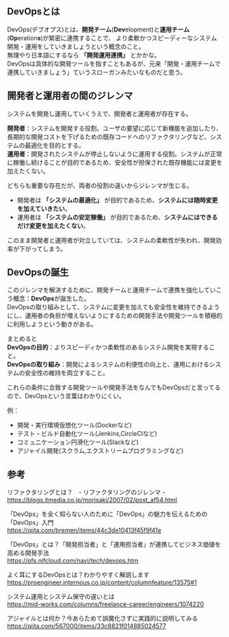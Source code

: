 ## DevOpsとは
DevOps(デブオプス)とは、**開発チーム**(**Dev**elopment)と**運用チーム**(**Op**eration**s**)が緊密に連携することで、
より柔軟かつスピーディーなシステム開発・運用をしていきましょうという概念のこと。  
無理やり日本語にするなら **「開発運用連携」** とかかな。  
DevOpsは具体的な開発ツールを指すこともあるが、元来「開発・運用チームで連携していきましょう」ていうスローガンみたいなものだと思う。


## 開発者と運用者の間のジレンマ
システムを開発し運用していくうえで、開発者と運用者が存在する。

**開発者**：システムを開発する役割。ユーザの要望に応じて新機能を追加したり、長期的な開発コストを下げるための既存コードへのリファクタリングなど、システムの最適化を目的とする。  
**運用者**：開発されたシステムが停止しないように運用する役割。システムが正常に稼働し続けることが目的であるため、安全性が担保された既存機能には変更を加えたくない。

どちらも重要な存在だが、両者の役割の違いからジレンマが生じる。  
- 開発者は **「システムの最適化」** が目的であるため、**システムには随時変更を加えていきたい**。  
- 運用者は **「システムの安定稼働」** が目的であるため、**システムにはできるだけ変更を加えたくない**。

このまま開発者と運用者が対立していては、システムの柔軟性が失われ、開発効率が下がってしまう。

## DevOpsの誕生
このジレンマを解決するために、開発チームと運用チームで連携を強化していこう概念：**DevOps**が誕生した。  
DevOpsの取り組みとして、システムに変更を加えても安全性を維持できるようにし、運用者の負担が増えないようにするための開発手法や開発ツールを積極的に利用しようという動きがある。

まとめると  
**DevOpsの目的**：よりスピーディかつ柔軟性のあるシステム開発を実現すること。  
**DevOpsの取り組み**：開発によるシステムの利便性の向上と、運用におけるシステムの安全性の維持を両立すること。  

これらの条件に合致する開発ツールや開発手法をなんでもDevOpsだと言ってるので、DevOpsという言葉はわかりにくい。  

例：  
- 開発・実行環境仮想化ツール(Dockerなど)
- テスト・ビルド自動化ツール(Jenkins,CircleCIなど)
- コミュニケーション円滑化ツール(Slackなど)
- アジャイル開発(スクラム,エクストリームプログラミングなど)


## 参考

リファクタリングとは？　- リファクタリングのジレンマ -  
https://blogs.itmedia.co.jp/morisaki/2007/02/post_af54.html

「DevOps」を全く知らない人のために「DevOps」の魅力を伝えるための「DevOps」入門  
https://qiita.com/bremen/items/44c3de10413f45f9f41e

「DevOps」とは？「開発担当者」と「運用担当者」が連携してビジネス価値を高める開発手法  
https://pfs.nifcloud.com/navi/tech/devops.htm

よく耳にするDevOpsとは？わかりやすく解説します  
https://proengineer.internous.co.jp/content/columnfeature/13575#1

システム運用とシステム保守の違いとは  
https://mid-works.com/columns/freelance-career/engineers/1074220

アジャイルとは何か？今あらためて誤魔化さずに実践的に説明してみる  
https://qiita.com/567000/items/33c8821f014885024577
